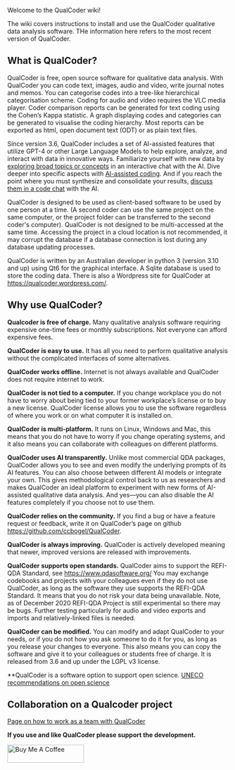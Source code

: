 Welcome to the QualCoder wiki!

The wiki covers instructions to install and use the QualCoder qualitative data analysis software. THe information here refers to the most recent version of QualCoder.

## What is QualCoder?
QualCoder is free, open source software for qualitative data analysis. 
With QualCoder you can code text, images, audio and video, write journal notes and memos. You can categorise codes into a tree-like hierarchical categorisation scheme. Coding for audio and video requires the VLC media player.
Coder comparison reports can be generated for text coding using the Cohen’s Kappa statistic. A graph displaying codes and categories can be generated to visualise the coding hierarchy. Most reports can be exported as html, open document text (ODT) or as plain text files.

Since version 3.6, QualCoder includes a set of AI-assisted features that utilize GPT-4 or other Large Language Models to help explore, analyze, and interact with data in innovative ways. Familiarize yourself with new data by [exploring broad topics or concepts](https://github.com/ccbogel/QualCoder/wiki/5.1.-AI-Chat#topic-chat) in an interactive chat with the AI. Dive deeper into specific aspects with [AI-assisted coding](https://github.com/ccbogel/QualCoder/wiki/4.3.-AI-Assisted-Coding). And if you reach the point where you must synthesize and consolidate your results, [discuss them in a code chat](https://github.com/ccbogel/QualCoder/wiki/5.1.-AI-Chat#topic-chat) with the AI.

QualCoder is designed to be used as client-based software to be used by one person at a time. (A second coder can use the same project on the same computer, or the project folder can be transferred to the second coder's computer). QualCoder is not designed to be multi-accessed at the same time. Accessing the project in a cloud location is not recommended, it may corrupt the database if a database connection is lost during any database updating processes. 

QualCoder is written by an Australian developer in python 3 (version 3.10 and up) using Qt6 for the graphical interface. A Sqlite database is used to store the coding data. There is also a Wordpress site for QualCoder at https://qualcoder.wordpress.com/.

##  Why use QualCoder?
**Qualcoder is free of charge.** Many qualitative analysis software requiring expensive one-time fees or monthly subscriptions. Not everyone can afford expensive fees.

**QualCoder is easy to use.** It has all you need to perform qualitative analysis without the complicated interfaces of some alternatives.

**QualCoder works offline.** Internet is not always available and QualCoder does not require internet to work.

**QualCoder is not tied to a computer.** If you change workplace you do not have to worry about being tied to your former workplace’s license or to buy a new license. QualCoder license allows you to use the software regardless of where you work or on what computer it is installed on.

**QualCoder is multi-platform.** It runs on Linux, Windows and Mac, this means that you do not have to worry if you change operating systems, and it also means you can collaborate with colleagues on different platforms.

**QualCoder uses AI transparently.** Unlike most commercial QDA packages, QualCoder allows you to see and even modify the underlying prompts of its AI features. You can also choose between different AI models or integrate your own. This gives methodological control back to us as researchers and makes QualCoder an ideal platform to experiment with new forms of AI-assisted qualitative data analysis. And yes—you can also disable the AI features completely if you choose not to use them.

**QualCoder relies on the community.** If you find a bug or have a feature request or feedback, write it on QualCoder’s page on github https://github.com/ccbogel/QualCoder.

**QualCoder is always improving.** QualCoder is actively developed meaning that newer, improved versions are released with improvements.

**QualCoder supports open standards.** QualCoder aims to support the REFI-QDA Standard, see https://www.qdasoftware.org/ You may exchange codebooks and projects with your colleagues even if they do not use QualCoder, as long as the software they use supports the REFI-QDA Standard. It means that you do not risk your data being unavailable. Note, as of December 2020 REFI-QDA Project is still experimental so there may be bugs. Further testing particularly for audio and video exports and imports and relatively-linked files is needed.

**QualCoder can be modified.** You can modify and adapt QualCoder to your needs, or if you do not how you ask someone to do it for you, as long as you release your changes to everyone. This also means you can copy the software and give it to your colleagues or students free of charge. It is released from 3.6 and up under the LGPL v3 license.

**QualCoder is a software option to support open science. [UNECO recommendations on open science](https://www.unesco.org/en/open-science?hub=686)



## Collaboration on a Qualcoder project

[Page on how to work as a team with QualCoder](https://github.com/ccbogel/QualCoder/wiki/2.4.-Working-in-a-Team)


**If you use and like QualCoder please support the development.**

<a href="https://www.buymeacoffee.com/ccbogelB" target="_blank"><img src="https://cdn.buymeacoffee.com/buttons/default-orange.png" alt="Buy Me A Coffee" height="41" width="174"></a>



